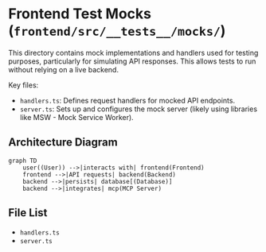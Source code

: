 # Frontend Test Mocks (`frontend/src/__tests__/mocks/`)

This directory contains mock implementations and handlers used for testing purposes, particularly for simulating API responses. This allows tests to run without relying on a live backend.

Key files:

*   `handlers.ts`: Defines request handlers for mocked API endpoints.
*   `server.ts`: Sets up and configures the mock server (likely using libraries like MSW - Mock Service Worker).

## Architecture Diagram
```mermaid
graph TD
    user((User)) -->|interacts with| frontend(Frontend)
    frontend -->|API requests| backend(Backend)
    backend -->|persists| database[(Database)]
    backend -->|integrates| mcp(MCP Server)
```

<!-- File List Start -->
## File List

- `handlers.ts`
- `server.ts`

<!-- File List End -->




